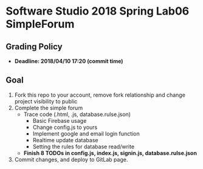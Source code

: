 # Software Studio 2018 Spring Lab06 SimpleForum

## Grading Policy

* **Deadline: 2018/04/10 17:20 (commit time)**

## Goal

1. Fork this repo to your account, remove fork relationship and change project visibility to public
2. Complete the simple forum
    * Trace code (.html, .js, database.rulse.json)
        * Basic Firebase usage
        * Change config.js to yours
        * Implement google and email login function
        * Realtime update database
        * Setting the rules for database read/write
    * **Finish 8 TODOs in config.js, index.js, signin.js, database.rulse.json**
3. Commit changes, and deploy to GitLab page.
